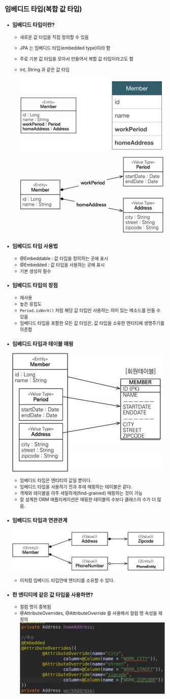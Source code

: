 ## 임베디드 타입(복합 값 타입)

* ### 임베디드 타입이란?
    * 새로운 값 타입을 직접 정의할 수 있음
    * JPA 는 임베디드 타입(embedded type)이라 함
    * 주로 기본 값 타입을 모아서 만들어서 복합 값 타입이라고도 함
    * int, String 과 같은 값 타입
    
      ![img_1.png](img_1.png)
      ![img_2.png](img_2.png)
  
* ### 임베디드 타입 사용법
    * @Embeddable : 값 타입을 정의하는 곳에 표시
    * @Embedded : 값 타입을 사용하는 곳에 표시
    * 기본 생성자 필수
    

* ### 임베디드 타입의 장점
    * 재사용
    * 높은 응집도
    * ```Period.isWork()``` 처럼 해당 값 타입만 사용하는 의미 있는 메소드를 만들 수 있음
    * 임베디드 타입을 포함한 모든 값 타임은, 값 타입을 소유한 엔티티에 생명주기를 의존함

    
* ### 임베디드 타입과 테이블 매핑
    ![img_3.png](img_3.png)
    * 임베디드 타입은 엔티티의 값일 뿐이다.
    * 임베디드 타입을 사용하기 전과 후에 매핑하는 테이블은 같다.
    * 객체와 테이블을 아주 세밀하게(find-grained) 매핑하는 것이 가능
    * 잘 설계한 ORM 애플리케이션은 매핑한 테이블의 수보다 클래스의 수가 더 많음.
    

* ### 임베디드 타입과 연관관계
    ![img_4.png](img_4.png)
    * 이처럼 임베디드 타입안에 엔티티를 소유할 수 있다.
    

* ### 한 엔티티에 같은 값 타입을 사용하면?
    * 컬럼 명이 중복됨
    * @AttributeOverrides, @AttributeOverride 를 사용해서 컬럼 명 속성을 재정의
    ![img_5.png](img_5.png)
